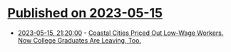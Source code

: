 # [Published on 2023-05-15](index.md)

* [2023-05-15, 21:20:00](https://news.slashdot.org/story/23/05/15/1839220/coastal-cities-priced-out-low-wage-workers-now-college-graduates-are-leaving-too?utm_source=rss1.0mainlinkanon&utm_medium=feed) - [Coastal Cities Priced Out Low-Wage Workers. Now College Graduates Are Leaving, Too.](https://news.slashdot.org/story/23/05/15/1839220/coastal-cities-priced-out-low-wage-workers-now-college-graduates-are-leaving-too?utm_source=rss1.0mainlinkanon&utm_medium=feed)
